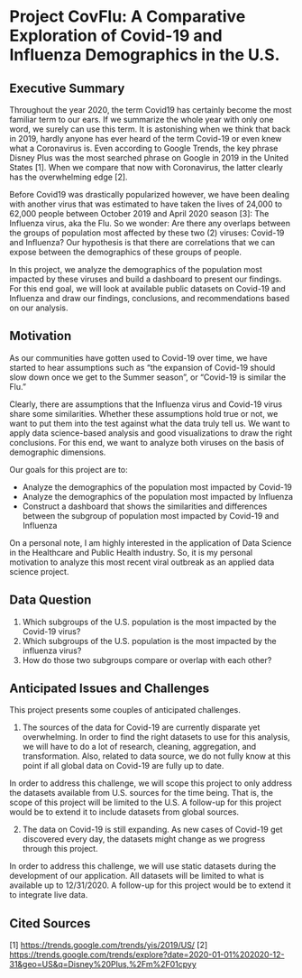 # Project CovFlu: A Comparative Exploration of Covid-19 and Influenza Demographics in the U.S.

## Executive Summary

Throughout the year 2020, the term Covid19 has certainly become the most familiar term to our ears. If we summarize the whole year with only one word, we surely can use this term. It is astonishing when we think that back in 2019, hardly anyone has ever heard of the term Covid-19 or even knew what a Coronavirus is. Even according to Google Trends, the key phrase Disney Plus was the most searched phrase on Google in 2019 in the United States [1]. When we compare that now with Coronavirus, the latter clearly has the overwhelming edge [2].

Before Covid19 was drastically popularized however, we have been dealing with another virus that was estimated to have taken the lives of 24,000 to 62,000 people between October 2019 and April 2020 season [3]: The Influenza virus, aka the Flu. So we wonder: Are there any overlaps between the groups of population most affected by these two (2) viruses: Covid-19 and Influenza? Our hypothesis is that there are correlations that we can expose between the demographics of these groups of people.

In this project, we analyze the demographics of the population most impacted by these viruses and build a dashboard to present our findings. For this end goal, we will look at available public datasets on Covid-19 and Influenza and draw our findings, conclusions, and recommendations based on our analysis.

## Motivation

As our communities have gotten used to Covid-19 over time, we have started to hear assumptions such as “the expansion of Covid-19 should slow down once we get to the Summer season”, or “Covid-19 is similar the Flu.” 

Clearly, there are assumptions that the Influenza virus and Covid-19 virus share some similarities. Whether these assumptions hold true or not, we want to put them into the test against what the data truly tell us. We want to apply data science-based analysis and good visualizations to draw the right conclusions. For this end, we want to analyze both viruses on the basis of demographic dimensions.

Our goals for this project are to:

-	Analyze the demographics of the population most impacted by Covid-19
-	Analyze the demographics of the population most impacted by Influenza
-	Construct a dashboard that shows the similarities and differences between the subgroup of population most impacted by Covid-19 and Influenza

On a personal note, I am highly interested in the application of Data Science in the Healthcare and Public Health industry. So, it is my personal motivation to analyze this most recent viral outbreak as an applied data science project.

## Data Question

1.	Which subgroups of the U.S. population is the most impacted by the Covid-19 virus?
2.	Which subgroups of the U.S. population is the most impacted by the influenza virus?
3.	How do those two subgroups compare or overlap with each other?

## Anticipated Issues and Challenges

This project presents some couples of anticipated challenges.

1. The sources of the data for Covid-19 are currently disparate yet overwhelming. In order to find the right datasets to use for this analysis, we will have to do a lot of research, cleaning, aggregation, and transformation. Also, related to data source, we do not fully know at this point if all global data on Covid-19 are fully up to date.

In order to address this challenge, we will scope this project to only address the datasets available from U.S. sources for the time being. That is, the scope of this project will be limited to the U.S. A follow-up for this project would be to extend it to include datasets from global sources.

2. The data on Covid-19 is still expanding. As new cases of Covid-19 get discovered every day, the datasets might change as we progress through this project.

In order to address this challenge, we will use static datasets during the development of our application. All datasets will be limited to what is available up to 12/31/2020. A follow-up for this project would be to extend it to integrate live data.

## Cited Sources

[1] https://trends.google.com/trends/yis/2019/US/
[2] https://trends.google.com/trends/explore?date=2020-01-01%202020-12-31&geo=US&q=Disney%20Plus,%2Fm%2F01cpyy 

